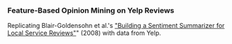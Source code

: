 ### Feature-Based Opinion Mining on Yelp Reviews

Replicating Blair-Goldensohn et al.'s ["Building a Sentiment Summarizer for Local Service Reviews"](http://www.ryanmcd.com/papers/local_service_summ.pdf)" (2008) with data from Yelp. 